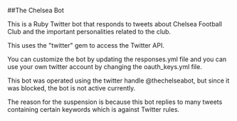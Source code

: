 ##The Chelsea Bot

This is a Ruby Twitter bot that responds to tweets about Chelsea Football Club and the important personalities related to the club.

This uses the "twitter" gem to access the Twitter API. 

You can customize the bot by updating the responses.yml file and you can use your own twitter account by changing the oauth_keys.yml file.

This bot was operated using the twitter handle @thechelseabot, but since it was blocked, the bot is not active currently.

The reason for the suspension is because this bot replies to many tweets containing certain keywords which is against Twitter rules.

